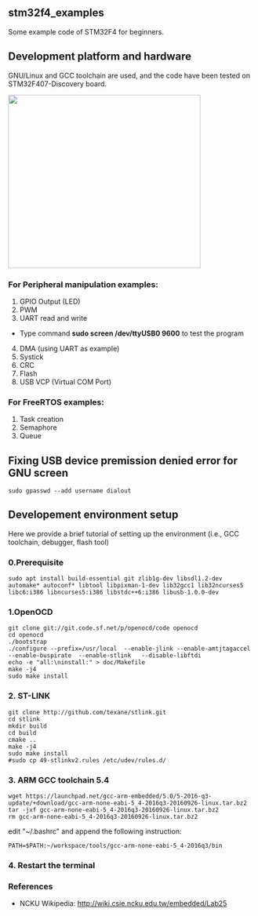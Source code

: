 ## stm32f4_examples

Some example code of STM32F4 for beginners.

## Development platform and hardware

GNU/Linux and GCC toolchain are used, and the code have been tested on STM32F407-Discovery board.

<img src="stm32f4-discovery.jpg" height="354px" width="392px" />

### For Peripheral manipulation examples:
1. GPIO Output (LED)
2. PWM
3. UART read and write
  * Type command **sudo screen /dev/ttyUSB0 9600** to test the program
4. DMA (using UART as example)
5. Systick
6. CRC
7. Flash 
8. USB VCP (Virtual COM Port)

### For FreeRTOS examples:
1. Task creation
2. Semaphore
3. Queue

## Fixing USB device premission denied error for GNU screen

```
sudo gpasswd --add username dialout
```

## Developement environment setup

Here we provide a brief tutorial of setting up the environment (i.e., GCC toolchain, debugger, flash tool)

### 0.Prerequisite

```
sudo apt install build-essential git zlib1g-dev libsdl1.2-dev automake* autoconf* libtool libpixman-1-dev lib32gcc1 lib32ncurses5 libc6:i386 libncurses5:i386 libstdc++6:i386 libusb-1.0.0-dev
```

### 1.OpenOCD

```
git clone git://git.code.sf.net/p/openocd/code openocd
cd openocd
./bootstrap
./configure --prefix=/usr/local  --enable-jlink --enable-amtjtagaccel --enable-buspirate  --enable-stlink   --disable-libftdi
echo -e "all:\ninstall:" > doc/Makefile
make -j4
sudo make install
```

### 2. ST-LINK

```
git clone http://github.com/texane/stlink.git
cd stlink
mkdir build
cd build
cmake ..
make -j4
sudo make install
#sudo cp 49-stlinkv2.rules /etc/udev/rules.d/
```

### 3. ARM GCC toolchain 5.4

```
wget https://launchpad.net/gcc-arm-embedded/5.0/5-2016-q3-update/+download/gcc-arm-none-eabi-5_4-2016q3-20160926-linux.tar.bz2
tar -jxf gcc-arm-none-eabi-5_4-2016q3-20160926-linux.tar.bz2
rm gcc-arm-none-eabi-5_4-2016q3-20160926-linux.tar.bz2
```

edit "~/.bashrc" and append the following instruction:

```
PATH=$PATH:~/workspace/tools/gcc-arm-none-eabi-5_4-2016q3/bin
```

### 4. Restart the terminal

### References

* NCKU Wikipedia: http://wiki.csie.ncku.edu.tw/embedded/Lab25
